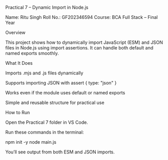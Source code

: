  Practical 7 – Dynamic Import in Node.js

Name: Ritu Singh
Roll No.: GF202346594
Course: BCA Full Stack – Final Year

 Overview

This project shows how to dynamically import JavaScript (ESM) and JSON files in Node.js using import assertions.
It can handle both default and named exports smoothly.

What It Does

Imports .mjs and .js files dynamically

Supports importing JSON with assert { type: "json" }

Works even if the module uses default or named exports

Simple and reusable structure for practical use

How to Run

Open the Practical 7 folder in VS Code.

Run these commands in the terminal:

npm init -y
node main.js


You’ll see output from both ESM and JSON imports.
